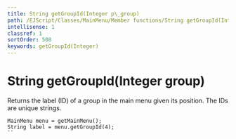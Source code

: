 ```yaml
---
title: String getGroupId(Integer p\_group)
path: /EJScript/Classes/MainMenu/Member functions/String getGroupId(Integer p_group)
intellisense: 1
classref: 1
sortOrder: 508
keywords: getGroupId(Integer)
---
```


# String getGroupId(Integer group)

Returns the label (ID) of a group in the main menu given its position. The IDs are unique strings.

```crmscript
MainMenu menu = getMainMenu();
String label = menu.getGroupId(4);
``
